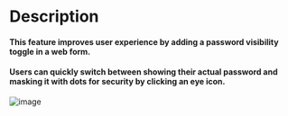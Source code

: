 # Description

#### This feature improves user experience by adding a password visibility toggle in a web form. 
#### Users can quickly switch between showing their actual password and masking it with dots for security by clicking an eye icon.

![image](https://github.com/user-attachments/assets/55fad480-3cbb-40d2-ade9-6cce43e43ae6)

